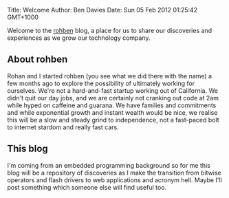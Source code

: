 Title: Welcome
Author: Ben Davies
Date: Sun 05 Feb 2012 01:25:42 GMT+1000

Welcome to the [rohben][] blog, a place for us to share our discoveries and
experiences as we grow our technology company.

## About rohben

Rohan and I started rohben (you see what we did there with the name) a few
months ago to explore the possibility of ultimately working for ourselves. We're
not a hard-and-fast startup working out of California. We didn't quit our day
jobs, and we are certainly not cranking out code at 2am while hyped on caffeine
and guarana. We have families and commitments and while exponential growth and
instant wealth would be nice, we realise this will be a slow and steady grind to
independence, not a fast-paced bolt to internet stardom and really fast cars.

## This blog

I'm coming from an embedded programming background so for me this blog will be a
repository of discoveries as I make the transition from bitwise operators and
flash drivers to web applications and acronym hell. Maybe I'll post something
which someone else will find useful too.

[rohben]: http://rohben.com
